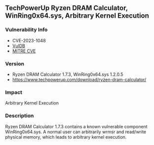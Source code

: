 ## TechPowerUp Ryzen DRAM Calculator, WinRing0x64.sys, Arbitrary Kernel Execution

### Vulnerability Info
* CVE-2023-1048
* [VulDB](https://vuldb.com/?id.221807)
* [MITRE CVE](https://cve.mitre.org/cgi-bin/cvename.cgi?name=CVE-2023-1048)

### Version
* Ryzen DRAM Calculator 1.7.3, WinRing0x64.sys 1.2.0.5
* https://www.techpowerup.com/download/ryzen-dram-calculator/

### Impact
Arbitrary Kernel Execution

### Description
Ryzen DRAM Calculator 1.7.3 contains a known vulnerable component WinRing0x64.sys. A normal user can arbitrarily wrmsr and read/write physical memory, which leads to arbitrary kernel execution.